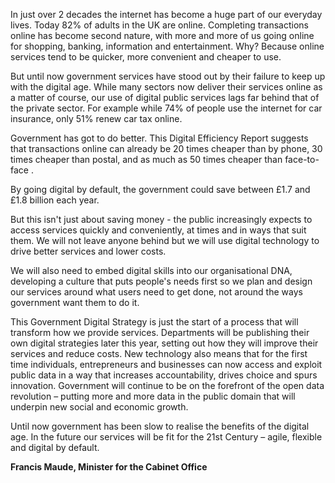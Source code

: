 In just over 2 decades the internet has become a huge part of our everyday lives.
Today 82% of adults in the UK are online. Completing transactions online has become second
nature, with more and more of us going online for shopping, banking, information and
entertainment. Why? Because online services tend to be quicker, more convenient and
cheaper to use.

But until now government services have stood out by their failure to keep up with the
digital age. While many sectors now deliver their services online as a matter of course,
our use of digital public services lags far behind that of the private sector. For example
while 74% of people use the internet for car insurance, only 51% renew car tax online.

Government has got to do better. This Digital Efficiency Report suggests that
transactions online can already be 20 times cheaper than by phone, 30 times
cheaper than postal, and as much as 50 times cheaper than face-to-face .

By going digital by default, the government could save between £1.7 and £1.8 billion each
year.

But this isn't just about saving money - the public increasingly expects to access
services quickly and conveniently, at times and in ways that suit them. We will not leave
anyone behind but we will use digital technology to drive better services and lower
costs.

We will also need to embed digital skills into our organisational DNA, developing a
culture that puts people's needs first so we plan and design our services around what
users need to get done, not around the ways government want them to do it.

This Government Digital Strategy is just the start of a process that will transform how we provide
services. Departments will be publishing their own digital strategies later this year,
setting out how they will improve their services and reduce costs. New technology also
means that for the first time individuals, entrepreneurs and businesses can now access
and exploit public data in a way that increases accountability, drives choice and spurs
innovation. Government will continue to be on the forefront of the open data revolution
– putting more and more data in the public domain that will underpin new social and
economic growth.

Until now government has been slow to realise the benefits of the digital age. In the
future our services will be fit for the 21st Century – agile, flexible and digital by default.


**Francis Maude, Minister for the Cabinet Office**

